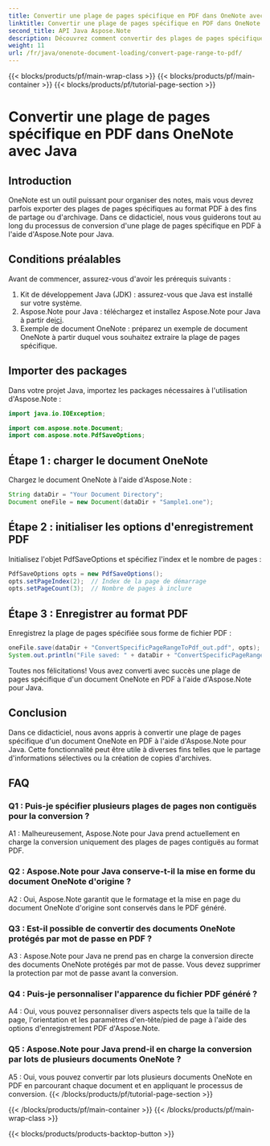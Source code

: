 ```yaml
---
title: Convertir une plage de pages spécifique en PDF dans OneNote avec Java
linktitle: Convertir une plage de pages spécifique en PDF dans OneNote avec Java
second_title: API Java Aspose.Note
description: Découvrez comment convertir des plages de pages spécifiques de OneNote en PDF de manière transparente avec Aspose.Note pour Java. Préservez le formatage et la mise en page sans effort.
weight: 11
url: /fr/java/onenote-document-loading/convert-page-range-to-pdf/
---
```


{{< blocks/products/pf/main-wrap-class >}}
{{< blocks/products/pf/main-container >}}
{{< blocks/products/pf/tutorial-page-section >}}

# Convertir une plage de pages spécifique en PDF dans OneNote avec Java

## Introduction

OneNote est un outil puissant pour organiser des notes, mais vous devrez parfois exporter des plages de pages spécifiques au format PDF à des fins de partage ou d'archivage. Dans ce didacticiel, nous vous guiderons tout au long du processus de conversion d'une plage de pages spécifique en PDF à l'aide d'Aspose.Note pour Java.

## Conditions préalables

Avant de commencer, assurez-vous d'avoir les prérequis suivants :

1. Kit de développement Java (JDK) : assurez-vous que Java est installé sur votre système.
2.  Aspose.Note pour Java : téléchargez et installez Aspose.Note pour Java à partir de[ici](https://releases.aspose.com/note/java/).
3. Exemple de document OneNote : préparez un exemple de document OneNote à partir duquel vous souhaitez extraire la plage de pages spécifique.

## Importer des packages

Dans votre projet Java, importez les packages nécessaires à l'utilisation d'Aspose.Note :

```java
import java.io.IOException;

import com.aspose.note.Document;
import com.aspose.note.PdfSaveOptions;
```

## Étape 1 : charger le document OneNote

Chargez le document OneNote à l'aide d'Aspose.Note :

```java
String dataDir = "Your Document Directory";
Document oneFile = new Document(dataDir + "Sample1.one");
```

## Étape 2 : initialiser les options d'enregistrement PDF

Initialisez l'objet PdfSaveOptions et spécifiez l'index et le nombre de pages :

```java
PdfSaveOptions opts = new PdfSaveOptions();
opts.setPageIndex(2);  // Index de la page de démarrage
opts.setPageCount(3);  // Nombre de pages à inclure
```

## Étape 3 : Enregistrer au format PDF

Enregistrez la plage de pages spécifiée sous forme de fichier PDF :

```java
oneFile.save(dataDir + "ConvertSpecificPageRangeToPdf_out.pdf", opts);
System.out.println("File saved: " + dataDir + "ConvertSpecificPageRangeToPdf_out.pdf");
```

Toutes nos félicitations! Vous avez converti avec succès une plage de pages spécifique d'un document OneNote en PDF à l'aide d'Aspose.Note pour Java.

## Conclusion

Dans ce didacticiel, nous avons appris à convertir une plage de pages spécifique d'un document OneNote en PDF à l'aide d'Aspose.Note pour Java. Cette fonctionnalité peut être utile à diverses fins telles que le partage d'informations sélectives ou la création de copies d'archives.

## FAQ

### Q1 : Puis-je spécifier plusieurs plages de pages non contiguës pour la conversion ?

A1 : Malheureusement, Aspose.Note pour Java prend actuellement en charge la conversion uniquement des plages de pages contiguës au format PDF.

### Q2 : Aspose.Note pour Java conserve-t-il la mise en forme du document OneNote d'origine ?

A2 : Oui, Aspose.Note garantit que le formatage et la mise en page du document OneNote d'origine sont conservés dans le PDF généré.

### Q3 : Est-il possible de convertir des documents OneNote protégés par mot de passe en PDF ?

A3 : Aspose.Note pour Java ne prend pas en charge la conversion directe des documents OneNote protégés par mot de passe. Vous devez supprimer la protection par mot de passe avant la conversion.

### Q4 : Puis-je personnaliser l'apparence du fichier PDF généré ?

A4 : Oui, vous pouvez personnaliser divers aspects tels que la taille de la page, l'orientation et les paramètres d'en-tête/pied de page à l'aide des options d'enregistrement PDF d'Aspose.Note.

### Q5 : Aspose.Note pour Java prend-il en charge la conversion par lots de plusieurs documents OneNote ?

A5 : Oui, vous pouvez convertir par lots plusieurs documents OneNote en PDF en parcourant chaque document et en appliquant le processus de conversion.
{{< /blocks/products/pf/tutorial-page-section >}}

{{< /blocks/products/pf/main-container >}}
{{< /blocks/products/pf/main-wrap-class >}}

{{< blocks/products/products-backtop-button >}}
